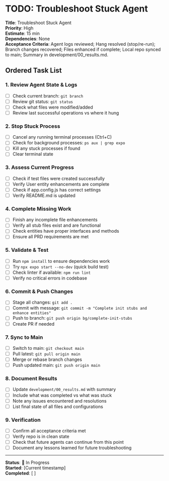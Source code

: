 # TODO: Troubleshoot Stuck Agent

**Title**: Troubleshoot Stuck Agent  
**Priority**: High  
**Estimate**: 15 min  
**Dependencies**: None  
**Acceptance Criteria**: Agent logs reviewed; Hang resolved (stop/re-run); Branch changes recovered; Files enhanced if complete; Local repo synced to main; Summary in development/00_results.md.

## Ordered Task List

### 1. **Review Agent State & Logs**
- [ ] Check current branch: `git branch`
- [ ] Review git status: `git status`
- [ ] Check what files were modified/added
- [ ] Review last successful operations vs where it hung

### 2. **Stop Stuck Process**
- [ ] Cancel any running terminal processes (Ctrl+C)
- [ ] Check for background processes: `ps aux | grep expo`
- [ ] Kill any stuck processes if found
- [ ] Clear terminal state

### 3. **Assess Current Progress**
- [ ] Check if test files were created successfully
- [ ] Verify User entity enhancements are complete
- [ ] Check if app.config.js has correct settings
- [ ] Verify README.md is updated

### 4. **Complete Missing Work**
- [ ] Finish any incomplete file enhancements
- [ ] Verify all stub files exist and are functional
- [ ] Check entities have proper interfaces and methods
- [ ] Ensure all PRD requirements are met

### 5. **Validate & Test**
- [ ] Run `npm install` to ensure dependencies work
- [ ] Try `npx expo start --no-dev` (quick build test)
- [ ] Check linter if available: `npm run lint`
- [ ] Verify no critical errors in codebase

### 6. **Commit & Push Changes**
- [ ] Stage all changes: `git add .`
- [ ] Commit with message: `git commit -m "Complete init stubs and enhance entities"`
- [ ] Push to branch: `git push origin bg/complete-init-stubs`
- [ ] Create PR if needed

### 7. **Sync to Main**
- [ ] Switch to main: `git checkout main`
- [ ] Pull latest: `git pull origin main`
- [ ] Merge or rebase branch changes
- [ ] Push updated main: `git push origin main`

### 8. **Document Results**
- [ ] Update `development/00_results.md` with summary
- [ ] Include what was completed vs what was stuck
- [ ] Note any issues encountered and resolutions
- [ ] List final state of all files and configurations

### 9. **Verification**
- [ ] Confirm all acceptance criteria met
- [ ] Verify repo is in clean state
- [ ] Check that future agents can continue from this point
- [ ] Document any lessons learned for future troubleshooting

---

**Status**: 🔄 In Progress  
**Started**: [Current timestamp]  
**Completed**: [ ]